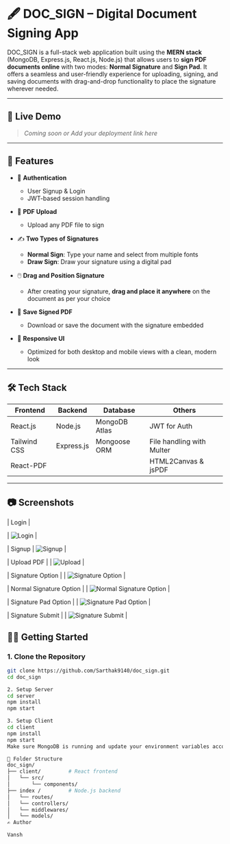 # 🖋️ DOC_SIGN – Digital Document Signing App

DOC_SIGN is a full-stack web application built using the **MERN stack** (MongoDB, Express.js, React.js, Node.js) that allows users to **sign PDF documents online** with two modes: **Normal Signature** and **Sign Pad**. It offers a seamless and user-friendly experience for uploading, signing, and saving documents with drag-and-drop functionality to place the signature wherever needed.

---

## 🔗 Live Demo

> *Coming soon or Add your deployment link here*

---

## 🚀 Features

- 🔐 **Authentication**
  - User Signup & Login
  - JWT-based session handling

- 📄 **PDF Upload**
  - Upload any PDF file to sign

- ✍️ **Two Types of Signatures**
  - **Normal Sign**: Type your name and select from multiple fonts
  - **Draw Sign**: Draw your signature using a digital pad

- 🖱️ **Drag and Position Signature**
  - After creating your signature, **drag and place it anywhere** on the document as per your choice

- 💾 **Save Signed PDF**
  - Download or save the document with the signature embedded

- 📱 **Responsive UI**
  - Optimized for both desktop and mobile views with a clean, modern look

---

## 🛠️ Tech Stack

| Frontend        | Backend         | Database       | Others                   |
|----------------|-----------------|----------------|--------------------------|
| React.js       | Node.js         | MongoDB Atlas  | JWT for Auth             |
| Tailwind CSS   | Express.js      | Mongoose ORM   | File handling with Multer|
| React-PDF      |                 |                | HTML2Canvas & jsPDF      |

---

## 📷 Screenshots

| Login | 

| ![Login](./screenshots/login.png) | 

| Signup |
![Signup](./screenshots/signup.png) |

| Upload PDF | 
| ![Upload](./screenshots/uploadPdf.png) |

| Signature Option |
| ![Signature Option](./screenshots/signing.png) |

| Normal Signature Option |
| ![Normal Signature Option](./screenshots/NormalSign.png) |

| Signature Pad Option |
| ![Signature Pad Option](./screenshots/SignPad.png) |

| Signature Submit |
| ![Signature Submit](./screenshots/signing.png) |


## 🧑‍💻 Getting Started

### 1. Clone the Repository
```bash
git clone https://github.com/Sarthak9140/doc_sign.git
cd doc_sign

2. Setup Server
cd server
npm install
npm start

3. Setup Client
cd client
npm install
npm start
Make sure MongoDB is running and update your environment variables accordingly in both client/.env and server/.env.

📂 Folder Structure
doc_sign/
├── client/         # React frontend
│   └── src/
│       └── components/
├── index /         # Node.js backend
│   └── routes/
│   └── controllers/
│   └── middlewares/
│   └── models/
✍️ Author

Vansh